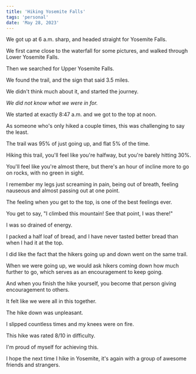 ```yaml
---
title: 'Hiking Yosemite Falls'
tags: 'personal'
date: 'May 28, 2023'
---
```


We got up at 6 a.m. sharp, and headed straight for Yosemite Falls.

We first came close to the waterfall for some pictures, and walked through Lower Yosemite Falls.

Then we searched for Upper Yosemite Falls.

We found the trail, and the sign that said 3.5 miles.

We didn't think much about it, and started the journey.

_We did not know what we were in for._

We started at exactly 8:47 a.m. and we got to the top at noon.

As someone who's only hiked a couple times, this was challenging to say the least.

The trail was 95% of just going up, and flat 5% of the time.

Hiking this trail, you'll feel like you're halfway, but you're barely hitting 30%.

You'll feel like you're almost there, but there's an hour of incline more to go on rocks, with no green in sight.

I remember my legs just screaming in pain, being out of breath, feeling nauseous and almost passing out at one point.

The feeling when you get to the top, is one of the best feelings ever.

You get to say, "I climbed this mountain! See that point, I was there!"

I was so drained of energy.

I packed a half loaf of bread, and I have never tasted better bread than when I had it at the top.

I did like the fact that the hikers going up and down went on the same trail.

When we were going up, we would ask hikers coming down how much further to go, which serves as an encouragement to keep going.

And when you finish the hike yourself, you become that person giving encouragement to others.

It felt like we were all in this together.

The hike down was unpleasant.

I slipped countless times and my knees were on fire.

This hike was rated 8/10 in difficulty.

I'm proud of myself for achieving this.

I hope the next time I hike in Yosemite, it's again with a group of awesome friends and strangers.
